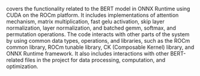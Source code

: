 covers the functionality related to the BERT model in ONNX Runtime using CUDA on the ROCm platform. It includes implementations of attention mechanism, matrix multiplication, fast gelu activation, skip layer normalization, layer normalization, and batched gemm, softmax, and permutation operations. The code interacts with other parts of the system by using common data types, operations, and libraries, such as the ROCm common library, ROCm tunable library, CK (Composable Kernel) library, and ONNX Runtime framework. It also includes interactions with other BERT-related files in the project for data processing, computation, and optimization.